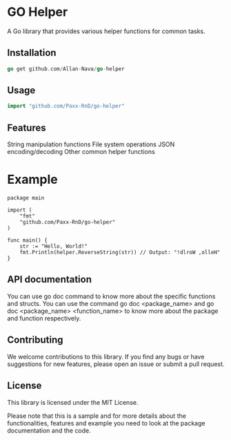# GO Helper

A Go library that provides various helper functions for common tasks.

## Installation

```go
go get github.com/Allan-Nava/go-helper
````

## Usage 

```go
import "github.com/Paxx-RnD/go-helper"
```

## Features
String manipulation functions
File system operations
JSON encoding/decoding
Other common helper functions

# Example
```
package main

import (
	"fmt"
	"github.com/Paxx-RnD/go-helper"
)

func main() {
	str := "Hello, World!"
	fmt.Println(helper.ReverseString(str)) // Output: "!dlroW ,olleH"
}
```

## API documentation
You can use go doc command to know more about the specific functions and structs.
You can use the command go doc <package_name> and go doc <package_name> <function_name> to know more about the package and function respectively.

## Contributing
We welcome contributions to this library. If you find any bugs or have suggestions for new features, please open an issue or submit a pull request.

## License
This library is licensed under the MIT License.

Please note that this is a sample and for more details about the functionalities, features and example you need to look at the package documentation and the code.